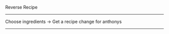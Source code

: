 Reverse Recipe
**************************************
  Choose ingredients -> Get a recipe 
  change for anthonys
**************************************